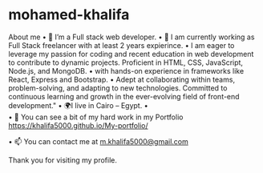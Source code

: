 # mohamed-khalifa

About me
•	🔭 I’m a Full stack web developer.
•	🌱 I am currently working as Full Stack freelancer with at least 2 years expierince.
•	I am eager to leverage my passion for coding and recent education in web development to contribute to dynamic projects. Proficient in HTML, CSS, JavaScript, Node.js, and MongoDB.
• with hands-on experience in frameworks like React, Express and Bootstrap.
• Adept at collaborating within teams, problem-solving, and adapting to new technologies. Committed to continuous learning and growth in the ever-evolving field of front-end development."
•	🌍I live in Cairo – Egypt.
•	
•	📁 You can see a bit of my hard work in my Portfolio https://khalifa5000.github.io/My-portfolio/

•	📫 You can contact me at m.khalifa5000@gmail.com


Thank you for visiting my profile.


